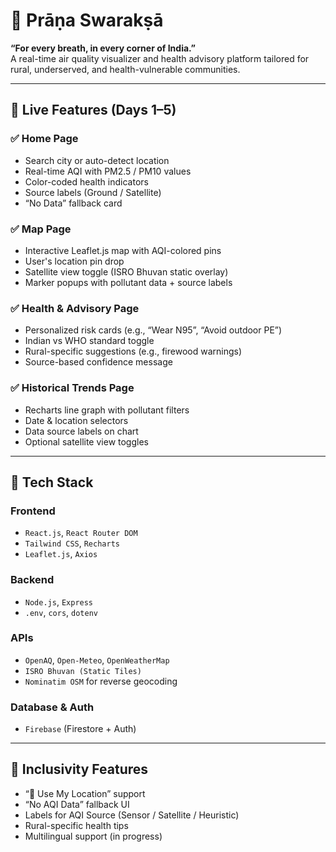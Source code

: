 # 🌿 Prāṇa Swarakṣā

**“For every breath, in every corner of India.”**  
A real-time air quality visualizer and health advisory platform tailored for rural, underserved, and health-vulnerable communities.

---

## 📱 Live Features (Days 1–5)

### ✅ Home Page
- Search city or auto-detect location
- Real-time AQI with PM2.5 / PM10 values
- Color-coded health indicators
- Source labels (Ground / Satellite)
- “No Data” fallback card

### ✅ Map Page
- Interactive Leaflet.js map with AQI-colored pins
- User's location pin drop
- Satellite view toggle (ISRO Bhuvan static overlay)
- Marker popups with pollutant data + source labels

### ✅ Health & Advisory Page
- Personalized risk cards (e.g., “Wear N95”, “Avoid outdoor PE”)
- Indian vs WHO standard toggle
- Rural-specific suggestions (e.g., firewood warnings)
- Source-based confidence message

### ✅ Historical Trends Page
- Recharts line graph with pollutant filters
- Date & location selectors
- Data source labels on chart
- Optional satellite view toggles

---

## 🧱 Tech Stack

### Frontend
- `React.js`, `React Router DOM`
- `Tailwind CSS`, `Recharts`
- `Leaflet.js`, `Axios`

### Backend
- `Node.js`, `Express`
- `.env`, `cors`, `dotenv`

### APIs
- `OpenAQ`, `Open-Meteo`, `OpenWeatherMap`
- `ISRO Bhuvan (Static Tiles)`
- `Nominatim OSM` for reverse geocoding

### Database & Auth
- `Firebase` (Firestore + Auth)

---

## 🧠 Inclusivity Features
- “📍 Use My Location” support
- “No AQI Data” fallback UI
- Labels for AQI Source (Sensor / Satellite / Heuristic)
- Rural-specific health tips
- Multilingual support (in progress)

